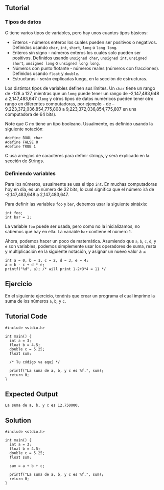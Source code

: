 Tutorial
--------

### Tipos de datos

C tiene varios tipos de variables, pero hay unos cuantos tipos básicos:

* Enteros - números enteros los cuales pueden ser positivos o negativos. Definidos usando `char`, `int`, `short`, `long` o `long long`.
* Enteros sin signo - números enteros los cuales solo pueden ser positivos. Definidos usando `unsigned char`, `unsigned int`, `unsigned short`, `unsigned long` o `unsigned long long`.
* Números con punto flotante - números reales (números con fracciones). Definidos usando `float` y `double`.
* Estructuras - serán explicadas luego, en la sección de estructuras.

Los distintos tipos de variables definen sus límites. Un `char` tiene un rango de -128 a 127, mientras que un `long` puede tener un rango de -2,147,483,648 a 2,147,483,647 (`long` y otros tipos de datos numéricos pueden tener otro rango en diferentes computadoras, por ejemplo - de –9,223,372,036,854,775,808 a 9,223,372,036,854,775,807 en una computadora de 64 bits).

Note que C _no_ tiene un tipo booleano. Usualmente, es definido usando la siguiente notación:

    #define BOOL char
    #define FALSE 0
    #define TRUE 1

C usa arreglos de caractéres para definir strings, y será explicado en la sección de Strings.

### Definiendo variables

Para los números, usualmente se usa el tipo `int`. En muchas computadoras hoy en día, es un número de 32 bits, lo cual significa que el número irá de -2,147,483,648 a 2,147,483,647.

Para definir las variables `foo` y `bar`, debemos usar la siguiente sintáxis:

    int foo;
    int bar = 1;

La variable `foo` puede ser usada, pero como no la inicializamos, no sabemos qué hay en ella. La variable `bar` contiene el número 1.

Ahora, podemos hacer un poco de matemática. Asumiendo que `a`, `b`, `c`, `d`, y `e` son variables, podemos simplemente usar los operadores de suma, resta y multiplicación
en la siguiente notación, y asignar un nuevo valor a `a`:

    int a = 0, b = 1, c = 2, d = 3, e = 4;
    a = b - c + d * e;
    printf("%d", a); /* will print 1-2+3*4 = 11 */

Ejercicio
--------

En el siguiente ejercicio, tendrás que crear un programa el cual imprime la suma de los números `a`, `b`, y `c`.

Tutorial Code
-------------

    #include <stdio.h>

    int main() {
      int a = 3;
      float b = 4.5;
      double c = 5.25;
      float sum;

      /* Tu código va aquí */

      printf("La suma de a, b, y c es %f.", sum);
      return 0;
    }

Expected Output
---------------
    La suma de a, b, y c es 12.750000.

Solution
--------
    #include <stdio.h>

    int main() {
      int a = 3;
      float b = 4.5;
      double c = 5.25;
      float sum;

      sum = a + b + c;

      printf("La suma de a, b, y c es %f.", sum);
      return 0;
    }
